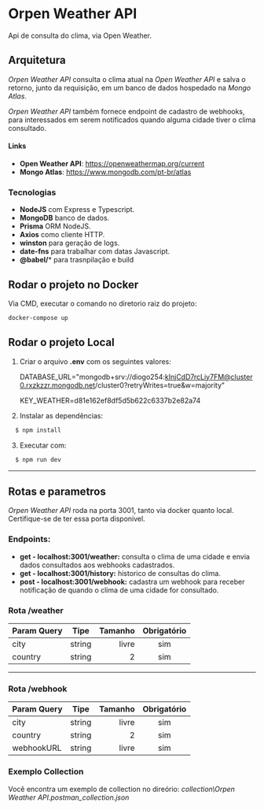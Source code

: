 # Orpen Weather API

Api de consulta do clima, via Open Weather.

## Arquitetura

*Orpen Weather API* consulta o clima atual na *Open Weather API* e salva o retorno, junto da requisição, em um banco de dados hospedado na *Mongo Atlas*.

*Orpen Weather API* também fornece endpoint de cadastro de webhooks, para interessados em serem notificados quando alguma cidade tiver o clima consultado.

#### Links

* **Open Weather API**: <https://openweathermap.org/current>
* **Mongo Atlas**: <https://www.mongodb.com/pt-br/atlas>

### Tecnologias

* **NodeJS** com Express e Typescript.
* **MongoDB** banco de dados.
* **Prisma** ORM NodeJS.
* **Axios** como cliente HTTP.
* **winston** para geração de logs.
* **date-fns** para trabalhar com datas Javascript.
* **@babel/*** para trasnpilação e build


## Rodar o projeto no Docker

Via CMD, executar o comando no diretorio raiz do projeto:
~~~bash
docker-compose up
~~~

## Rodar o projeto Local
1. Criar o arquivo **.env** com os seguintes valores:

      DATABASE_URL="mongodb+srv://diogo254:kInjCdD7rcLiy7FM@cluster0.rxzkzzr.mongodb.net/cluster0?retryWrites=true&w=majority"

      KEY_WEATHER=d81e162ef8df5d5b622c6337b2e82a74

2. Instalar as dependências:

  ```bash
    $ npm install
  ```

3. Executar com:

  ```bash
    $ npm run dev
  ```
---

## Rotas e parametros

*Orpen Weather API* roda na porta 3001, tanto via docker quanto local. Certifique-se de ter essa porta disponivel.

### Endpoints:
* **get - localhost:3001/weather:** consulta o clima de uma cidade e envia dados consultados aos webhooks cadastrados.
* **get - localhost:3001/history:** historico de consultas do clima.
* **post - localhost:3001/webhook:** cadastra um webhook para receber notificação de quando o clima de uma cidade for consultado.

### Rota /weather

Param Query   | Tipe | Tamanho | Obrigatório
--------- | :------: | -------: | :------:
city | string | livre | sim
country | string | 2 | sim
---
### Rota /webhook

Param Query | Tipe | Tamanho | Obrigatório
--------- | :------: | -------: | :------:
city | string | livre | sim
country | string | 2 | sim
webhookURL | string | livre | sim

### Exemplo Collection
Você encontra um exemplo de collection no direório: *collection\Orpen Weather API.postman_collection.json*

